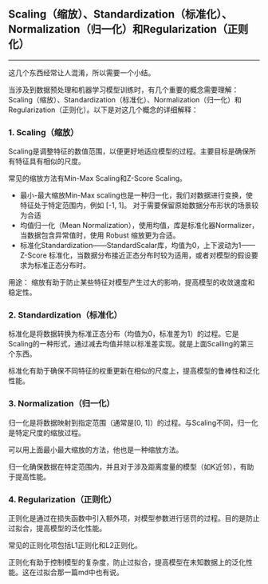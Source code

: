 ## Scaling（缩放）、Standardization（标准化）、Normalization（归一化）和Regularization（正则化）

---

这几个东西经常让人混淆，所以需要一个小结。

当涉及到数据预处理和机器学习模型训练时，有几个重要的概念需要理解：Scaling（缩放）、Standardization（标准化）、Normalization（归一化）和Regularization（正则化）。以下是对这几个概念的详细解释：

### 1. Scaling（缩放）

Scaling是调整特征的数值范围，以便更好地适应模型的过程。主要目标是确保所有特征具有相似的尺度。

常见的缩放方法有Min-Max Scaling和Z-Score Scaling。

- 最小-最大缩放Min-Max scaling也是一种归一化，我们对数据进行变换，使特征处于特定范围内，例如 [-1, 1]。 对于需要保留原始数据分布形状的场景较为合适
- 均值归一化（Mean Normalization），使用均值，库是标准化器Normalizer，当数据包含异常值时，使用 Robust 缩放更为合适。
- 标准化Standardization——StandardScalar库，均值为0，上下波动为1——Z-Score 标准化，当数据分布接近正态分布时较为适用，或者对模型的假设要求为标准正态分布时。

用途： 缩放有助于防止某些特征对模型产生过大的影响，提高模型的收敛速度和稳定性。

### 2. Standardization（标准化）

标准化是将数据转换为标准正态分布（均值为0，标准差为1）的过程。它是Scaling的一种形式，通过减去均值并除以标准差实现。就是上面Scalling的第三个东西。

标准化有助于确保不同特征的权重更新在相似的尺度上，提高模型的鲁棒性和泛化性能。

### 3. Normalization（归一化）

归一化是将数据映射到指定范围（通常是[0, 1]）的过程。与Scaling不同，归一化是特定尺度的缩放过程。

可以用上面最小最大缩放的方法，他也是一种缩放方法。

归一化确保数据在特定范围内，并且对于涉及距离度量的模型（如K近邻），有助于提高性能。

### 4. Regularization（正则化）

正则化是通过在损失函数中引入额外项，对模型参数进行惩罚的过程。目的是防止过拟合，提高模型的泛化性能。

常见的正则化项包括L1正则化和L2正则化。

正则化有助于控制模型的复杂度，防止过拟合，提高模型在未知数据上的泛化性能。这在过拟合那一篇md中也有说。
